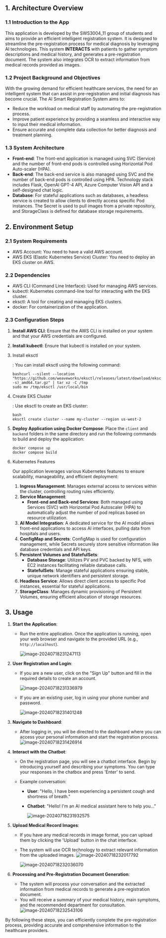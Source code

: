 ## 1. Architecture Overview

### 1.1 Introduction to the App

This application is developed by the SWS3004_11 group of students and aims to provide an efficient intelligent registration system. It is designed to streamline the pre-registration process for medical diagnosis by leveraging AI technologies. This system **INTERACTS** with patients to gather symptom descriptions and medical history, and generates a pre-registration document. The system also integrates OCR to extract information from medical records provided as images.

### 1.2 Project Background and Objectives

With the growing demand for efficient healthcare services, the need for an intelligent system that can assist in pre-registration and initial diagnosis has become crucial. The AI Smart Registration System aims to:

- Reduce the workload on medical staff by automating the pre-registration process.
- Improve patient experience by providing a seamless and interactive way to input their medical information.
- Ensure accurate and complete data collection for better diagnosis and treatment planning.

### 1.3 System Architecture

- **Front-end**: The front-end application is managed using SVC (Service) and the number of front-end pods is controlled using Horizontal Pod Auto-scaler (HPA).
- **Back-end**: The back-end service is also managed using SVC and the number of back-end pods is controlled using HPA. Technology stack includes Flask, OpenAI GPT-4 API, Azure Computer Vision API and a self-designed chat logic.
- **Database**: For stateful applications such as databases, a headless service is created to allow clients to directly access specific Pod instances. The Secret is used to pull images from a private repository, and StorageClass is defined for database storage requirements.

## 2. Environment Setup

### 2.1 System Requirements

- AWS Account: You need to have a valid AWS account.
- AWS EKS (Elastic Kubernetes Service) Cluster: You need to deploy an EKS cluster on AWS.

### 2.2 Dependencies

- AWS CLI (Command Line Interface): Used for managing AWS services.
- kubectl: Kubernetes command-line tool for interacting with the EKS cluster.
- eksctl: A tool for creating and managing EKS clusters.
- docker: For containerization of the application.

### 2.3 Configuration Steps

1. **Install AWS CLI**: Ensure that the AWS CLI is installed on your system and that your AWS credentials are configured.

2. **Install kubectl**: Ensure that kubectl is installed on your system.

3. Install eksctl

   : You can install eksctl using the following command:

   ```
   bashcurl --silent --location "https://github.com/weaveworks/eksctl/releases/latest/download/eksctl_$(uname -s)_amd64.tar.gz" | tar xz -C /tmp
   sudo mv /tmp/eksctl /usr/local/bin
   ```

4. Create EKS Cluster

   : Use eksctl to create an EKS cluster:

   ```
   bash
   eksctl create cluster --name my-cluster --region us-west-2
   ```

5. **Deploy Application using Docker Compose**: Place the `client` and `backend` folders in the same directory and run the following commands to build and deploy the application:

   ```
   docker compose up
   docker compose build
   ```


6. Kubernetes Features

   Our application leverages various Kubernetes features to ensure scalability, manageability, and efficient deployment:

   1. **Ingress Management**: Manages external access to services within the cluster, controlling routing rules efficiently.
   2. **Service Management**:
      - **Front-end and Back-end Services**: Both managed using Services (SVC) with Horizontal Pod Autoscaler (HPA) to automatically adjust the number of pod replicas based on resource utilization.
   3. **AI Model Integration**: A dedicated service for the AI model allows front-end applications to access AI interfaces, pulling data from hospitals and users.
   4. **ConfigMap and Secrets**: ConfigMap is used for configuration management, while Secrets securely store sensitive information like database credentials and API keys.
   5. **Persistent Volumes and StatefulSets**: 
      - **Database Storage**: Utilizes PV and PVC backed by NFS, with EC2 instances facilitating reliable database calls.
      - **StatefulSets**: Manage stateful applications ensuring stable, unique network identifiers and persistent storage.
   6. **Headless Service**: Allows direct client access to specific Pod instances, essential for stateful applications.
   7. **StorageClass**: Manages dynamic provisioning of Persistent Volumes, ensuring efficient allocation of storage resources.


## 3. Usage

1. **Start the Application**: 
    - Run the entire application. Once the application is running, open your web browser and navigate to the provided URL (e.g., `http://localhost`).
    
      ![image-20240718231247113](assets/image-20240718231247113.png)
    
2. **User Registration and Login**:
   
    - If you are a new user, click on the "Sign Up" button and fill in the required details to create an account.
    
      ![image-20240718231336979](assets/image-20240718231336979.png)

    - If you are an existing user, log in using your phone number and password.
    
      ![image-20240718231401248](assets/image-20240718231401248.png)
    
3. **Navigate to Dashboard**:
   
    - After logging in, you will be directed to the dashboard where you can access your personal information and start the registration process.
    ![image-20240718231426914](assets/image-20240718231426914.png)
    
4. **Interact with the Chatbot**:
    - On the registration page, you will see a chatbot interface. Begin by introducing yourself and describing your symptoms. You can type your responses in the chatbox and press 'Enter' to send.
    
    - Example conversation:
      - **User**: "Hello, I have been experiencing a persistent cough and shortness of breath."
      
      - **Chatbot**: "Hello! I'm an AI medical assistant here to help you..."
      
        ![image-20240718231932575](assets/image-20240718231932575.png)
    
5. **Upload Medical Record Images**:
    - If you have any medical records in image format, you can upload them by clicking the 'Upload' button in the chat interface.
    
    - The system will use OCR technology to extract relevant information from the uploaded images.
      ![image-20240718232017792](assets/image-20240718232017792.png)
    
      ![image-20240718232036070](assets/image-20240718232036070.png)
    
6. **Processing and Pre-Registration Document Generation**:
   
    - The system will process your conversation and the extracted information from medical records to generate a pre-registration document.
    - You will receive a summary of your medical history, main symptoms, and the recommended department for consultation.
    ![image-20240718232543106](assets/image-20240718232543106.png)

By following these steps, you can efficiently complete the pre-registration process, providing accurate and comprehensive information to the healthcare providers.